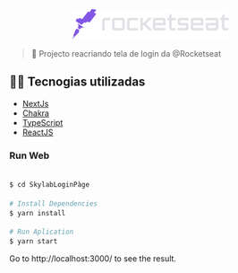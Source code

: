 <p align="center">
   <img src="./.github/rocketseat.svg" alt="Rocketseat" width="280"/>
</p>

> :rocket: Projecto reacriando tela de login da @Rocketseat

## 👨‍💻️ Tecnogias utilizadas

- [NextJs](https://nextjs.org/)
- [Chakra](https://chakra-ui.com/)
- [TypeScript](https://www.typescriptlang.org/)
- [ReactJS](https://reactjs.org/)

### Run Web

```bash

$ cd SkylabLoginPàge

# Install Dependencies
$ yarn install

# Run Aplication
$ yarn start
```
Go to http://localhost:3000/ to see the result.
